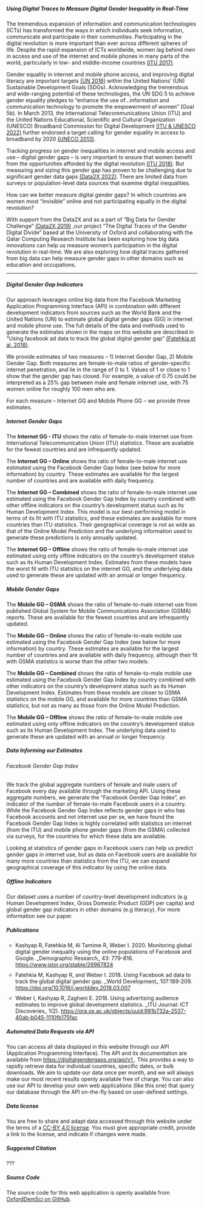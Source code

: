 <h5 class="fw-bold">Using Digital Traces to Measure Digital Gender Inequality in Real-Time</h5>
<p>
The tremendous expansion of information and communication technologies (ICTs) has transformed the ways in which 
individuals seek information, communicate and participate in their communities. Participating in the digital revolution 
is more important than ever across different spheres of life. Despite the rapid expansion of ICTs worldwide, women lag 
behind men in access and use of the internet and mobile phones in many parts of the world, particularly in 
low- and middle-income countries <a href="https://www.itu.int/en/ITU-D/Statistics/Documents/facts/ICTFactsFigures2017.pdf" target="_blank">(ITU 2017)</a>.
</p>

<p>
Gender equality in internet and mobile phone access, and improving digital literacy are important targets
<a href="https://sustainabledevelopment.un.org/content/documents/10789Chapter3_GSDR2016.pdf" target="_blank">(UN 2016)</a> 
within the United Nations’ (UN) Sustainable Development Goals (SDGs). Acknowledging the tremendous and wide-ranging 
potential of these technologies, the UN SDG 5 to achieve gender equality pledges to “enhance the use of…information and 
communication technology to promote the empowerment of women” (Goal 5b). In March 2013, the International 
Telecommunications Union (ITU) and the United Nations Educational, Scientific and Cultural Organization (UNESCO) 
Broadband Commission for Digital Development
<a href="https://www.broadbandcommission.org/Pages/default.aspx" target="_blank">(ITU & UNESCO 2022)</a> 
further endorsed a target calling for gender equality in access to broadband by 2020 
<a href="https://es.unesco.org/node/83355" target="_blank">(UNECO 2013)</a>.
</p>

<p>
Tracking progress on gender inequalities in internet and mobile access and use – digital gender gaps – is very 
important to ensure that women benefit from the opportunities afforded by the digital revolution
<a href="https://broadbandcommission.org/Documents/publications/DigitalGenderDivideProgressReport2018.pdf" target="_blank">(ITU 2018)</a>. 
But measuring and sizing this gender gap has proven to be challenging due to significant gender data gaps 
<a href="https://www.data2x.org/what-is-gender-data/gender-data-gaps/" target="_blank">(Data2X 2022)</a>. 
There are limited data from surveys or population-level data sources that examine digital inequalities.
</p>

<p>
How can we better measure digital gender gaps? In which countries are women most “invisible” online and not 
participating equally in the digital revolution?
</p>

<p>
With support from the Data2X and as a part of “Big Data for Gender Challenge” 
<a href="hhttps://data2x.org/big-data-for-gender-research-grantees-dig-into-digital-data-insights/" target="_blank">(Data2X 2019)</a>
,our project “The Digital Traces of the Gender Digital Divide” based at the University of Oxford and collaborating with 
the Qatar Computing Research Institute has been exploring how big data innovations can help us measure women’s 
participation in the digital revolution in real-time. We are also exploring how digital traces gathered from big data 
can help measure gender gaps in other domains such as education and occupations.
</p>

---

<h5 class="fw-bold"> Digital Gender Gap Indicators</h5>

<p>
Our approach leverages online big data from the Facebook Marketing Application Programming Interface (API) in 
combination with different development indicators from sources such as the World Bank and the United Nations (UN) to 
estimate global digital gender gaps (GG) in internet and mobile phone use. The full details of the data and methods 
used to generate the estimates shown in the maps on this website are described in "Using facebook ad data to track the 
global digital gender gap" 
<a href="https://doi.org/10.1016/j.worlddev.2018.03.007" target="_blank">(Fatehkia et al. 2018)</a>.
</p>

<p>
We provide estimates of two measures – 1) Internet Gender Gap, 2) Mobile Gender Gap. Both measures are female-to-male 
ratios of gender-specific internet penetration, and lie in the range of 0 to 1. Values of 1 or close to 1 show that 
the gender gap has closed. For example, a value of 0.75 could be interpreted as a 25% gap between male and female 
internet use, with 75 women online for roughly 100 men who are.
</p>

<p>
For each measure – Internet GG and Mobile Phone GG – we provide three estimates.
</p>


<h5 class="fw-bold"> Internet Gender Gaps</h5>
<p>
The <strong>Internet GG - ITU</strong> shows the ratio of female-to-male internet use from International Telecommunication Union 
(ITU) statistics. These are available for the fewest countries and are infrequently updated.
</p>

<p>
The <strong>Internet GG – Online</strong> shows the ratio of female-to-male internet use estimated using the Facebook Gender Gap 
Index (see below for more information) by country. These estimates are available for the largest number of countries 
and are available with daily frequency.
</p>

<p>
The <strong>Internet GG – Combined</strong> shows the ratio of female-to-male internet use estimated using the Facebook Gender Gap 
Index by country combined with other offline indicators on the country’s development status such as its Human 
Development Index. This model is our best-performing model in terms of its fit with ITU statistics, and these 
estimates are available for more countries than ITU statistics. Their geographical coverage is not as wide as that of 
the Online Model Prediction and the underlying information used to generate these predictions is only annually updated.
</p>

<p>
The <strong>Internet GG – Offline</strong> shows the ratio of female-to-male internet use estimated using only offline indicators 
on the country’s development status such as its Human Development Index. Estimates from these models have the worst 
fit with ITU statistics on the internet GG, and the underlying data used to generate these are updated with an annual 
or longer frequency.
</p>

<h5 class="fw-bold"> Mobile Gender Gaps</h5>
<p>
The <strong>Mobile GG – GSMA</strong> shows the ratio of female-to-male internet use from published Global System for Mobile 
Communications Association (GSMA) reports. These are available for the fewest countries and are infrequently updated.
</p>

<p>
The <strong>Mobile GG – Online</strong> shows the ratio of female-to-male mobile use estimated using the Facebook Gender Gap Index 
(see below for more information) by country. These estimates are available for the largest number of countries and are 
available with daily frequency, although their fit with GSMA statistics is worse than the other two models.
</p>

<p>
The <strong>Mobile GG – Combined</strong> shows the ratio of female-to-male mobile use estimated using the Facebook Gender Gap 
Index by country combined with other indicators on the country’s development status such as its Human Development 
Index. Estimates from these models are closer to GSMA statistics on the mobile GG, and available for more countries 
than GSMA statistics, but not as many as those from the Online Model Prediction.
</p>

<p>
The <strong>Mobile GG – Offline</strong> shows the ratio of female-to-male mobile use estimated using only offline indicators on 
the country’s development status such as its Human Development Index. The underlying data used to generate these are 
updated with an annual or longer frequency.
</p>


<h5 class="fw-bold"> Data Informing our Estimates</h5>
<h6 class="fw-bold"> Facebook Gender Gap Index</h6>
<p>
We track the global aggregate numbers of female and male users of Facebook every day available through the marketing 
API. Using these aggregate numbers, we generate the “Facebook Gender Gap Index”, an indicator of the number of 
female-to-male Facebook users in a country. While the Facebook Gender Gap Index reflects gender gaps in who has 
Facebook accounts and not internet use per se, we have found the Facebook Gender Gap Index is highly correlated with 
statistics on internet (from the ITU) and mobile phone gender gaps (from the GSMA) collected via surveys, for the 
countries for which these data are available.
</p>

<p>
Looking at statistics of gender gaps in Facebook users can help us predict gender gaps in internet use, but as data 
on Facebook users are available for many more countries than statistics from the ITU, we can expand geographical 
coverage of this indicator by using the online data.
</p>

<h5 class="fw-bold"> Offline Indicators</h5>
</p>
Our dataset uses a number of country-level development indicators (e.g Human Development Index, Gross Domestic 
Product (GDP) per capita) and global gender gap indicators in other domains (e.g literacy). For more information 
see our paper.
</p>


<h5 class="fw-bold"> Publications</h5>

<ul style="list-style: circle;">
 <li style="margin:0 0 10px 0;">
    Kashyap R, Fatehkia M, Al Tamime R, Weber I. 2020. Monitoring global digital gender inequality using the online 
    populations of Facebook and Google. _Demographic Research_ 43: 779-816. 
    <a href="https://www.jstor.org/stable/26967824" target="_blank">https://www.jstor.org/stable/26967824</a>
</li>
 <li style="margin:0 0 10px 0;">
    Fatehkia M, Kashyap R, and Weber I. 2018. Using Facebook ad data to track the global digital gender gap. _World 
    Development_ 107:189-209. 
    <a href="https://doi.org/10.1016/j.worlddev.2018.03.007" target="_blank">https://doi.org/10.1016/j.worlddev.2018.03.007</a> 
</li>
 <li style="margin:0 0 10px 0;">
    Weber I, Kashyap R, Zagheni E. 2018. Using advertising audience estimates to improve global development statistics. 
    _ITU Journal: ICT Discoveries_ 1(2). 
    <a href="https://ora.ox.ac.uk/objects/uuid:991b732a-2537-40ab-b045-1110fb175fac" target="_blank">https://ora.ox.ac.uk/objects/uuid:991b732a-2537-40ab-b045-1110fb175fac</a> 
</li>
</ul>



<h5 class="fw-bold"> Automated Data Requests via API</h5>
<p>
You can access all data displayed in this website through our API (Application Programming Interface). The API
and its documentation are available from <a href="./api/v1">https://digitalgendergaps.org/api/v1 </a>. 
This provides a way to rapidly retrieve data for individual countries, specific dates, or bulk downloads. We aim to 
update our data once per month, and we will always make our most recent results openly available free of charge. You 
can also use our API to develop your own web applications (like this one) that query our database through the API 
on-the-fly based on user-defined settings.
</p>


<h5 class="fw-bold"> Data license</h5>
<p>
You are free to share and adapt data accessed through this website under the terms of a 
<a href="https://creativecommons.org/licenses/by/4.0/" target="_blank">CC-BY 4.0 license</a>. 
You must give appropriate credit, provide a link to the license, and indicate if changes were made. 
</p>

<h5 class="fw-bold"> Suggested Citation</h5>
<p>???</p>

<h5 class="fw-bold"> Source Code</h5>
<p>
The source code for this web application is openly available from <a href="https://github.com/OxfordDemSci/dgg-www" target="_blank">OxfordDemSci on GitHub</a>.
</p>